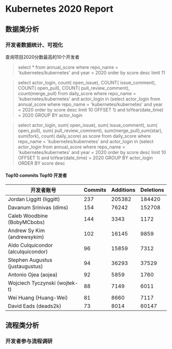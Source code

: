 # Kubernetes 2020 Report

## 数据类分析

### 开发者数据统计、可视化

查询项目2020分数最高的10个开发者

> select * from annual_score where repo_name = 'kubernetes/kubernetes' and year = 2020 order by score desc limit 11

> select actor_login, count( open_issue), COUNT( issue_comment), COUNT( open_pull), 
> COUNT( pull_review_comment), count(merge_pull)
> from daily_score 
> where repo_name = 'kubernetes/kubernetes' and actor_login in
> (select actor_login from annual_score where repo_name = 'kubernetes/kubernetes' and year = 2020 order by score desc limit 10 OFFSET 1) 
> and toYear(date_time) = 2020
> GROUP BY actor_login

> select actor_login, sum( open_issue), sum( issue_comment), sum( open_pull),
> sum( pull_review_comment), sum(merge_pull),sum(star), sum(fork), count( daily_score) as score
> from daily_score 
> where repo_name = 'kubernetes/kubernetes' and actor_login in
> (select actor_login from annual_score where repo_name = 'kubernetes/kubernetes' and year = 2020 order by score desc limit 10 OFFSET 1) 
> and toYear(date_time) = 2020
> GROUP BY actor_login ORDER BY score desc



#### Top10 commits Top10 开发者

| 开发者账号                         | Commits | Additions | Deletions |
| ---------------------------------- | ------- | --------- | --------- |
| Jordan Liggitt (liggitt)           | 237     | 205382    | 184420    |
| Davanum Srinivas (dims)            | 154     | 76242     | 152708    |
| Caleb Woodbine (BobyMCbobs)        | 144     | 3343      | 1172      |
| Andrew Sy Kim (andrewsykim)        | 102     | 16145     | 9859      |
| Aldo Culquicondor (alculquicondor) | 96      | 15859     | 7312      |
| Stephen Augustus (justaugustus)    | 94      | 36293     | 37529     |
| Antonio Ojea (aojea)               | 92      | 5859      | 1760      |
| Wojciech Tyczynski (wojtek-t)      | 88      | 7149      | 6011      |
| Wei Huang (Huang-Wei)              | 81      | 8660      | 7117      |
| David Eads (deads2k)               | 73      | 8014      | 60147     |



## 流程类分析

### 开发者参与流程调研